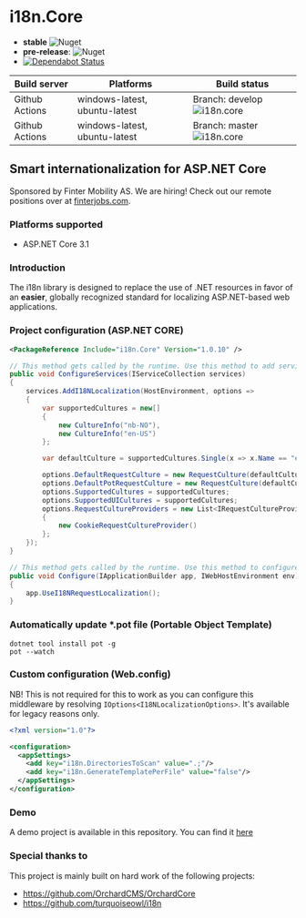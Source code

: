 # i18n.Core

- **stable** ![Nuget](https://img.shields.io/nuget/v/i18n.core) 
- **pre-release**: ![Nuget](https://img.shields.io/nuget/vpre/i18n.core)
- [![Dependabot Status](https://api.dependabot.com/badges/status?host=github&repo=fintermobilityas/i18n.core)](https://dependabot.com)
 
| Build server | Platforms | Build status |
|--------------|----------|--------------|
| Github Actions | windows-latest, ubuntu-latest | Branch: develop ![i18n.core](https://github.com/fintermobilityas/i18n.core/workflows/i18n.core/badge.svg?branch=develop) |
| Github Actions | windows-latest, ubuntu-latest | Branch: master ![i18n.core](https://github.com/fintermobilityas/i18n.core/workflows/i18n.core/badge.svg?branch=master) |

## Smart internationalization for ASP.NET Core

Sponsored by Finter Mobility AS. We are hiring! Check out our remote positions over at [finterjobs.com](https://finterjobs.com).

### Platforms supported

- ASP.NET Core 3.1 

### Introduction

The i18n library is designed to replace the use of .NET resources in favor 
of an **easier**, globally recognized standard for localizing ASP.NET-based web applications.

### Project configuration (ASP.NET CORE)

```xml
<PackageReference Include="i18n.Core" Version="1.0.10" />
```

```cs
// This method gets called by the runtime. Use this method to add services to the container.
public void ConfigureServices(IServiceCollection services)
{
    services.AddI18NLocalization(HostEnvironment, options =>
    {
        var supportedCultures = new[]
        {
            new CultureInfo("nb-NO"),
            new CultureInfo("en-US")
        };

        var defaultCulture = supportedCultures.Single(x => x.Name == "en-US");

        options.DefaultRequestCulture = new RequestCulture(defaultCulture);
        options.DefaultPotRequestCulture = new RequestCulture(defaultCulture);
        options.SupportedCultures = supportedCultures;
        options.SupportedUICultures = supportedCultures;
        options.RequestCultureProviders = new List<IRequestCultureProvider>
        {
            new CookieRequestCultureProvider()
        };
    });
}
```

```cs
// This method gets called by the runtime. Use this method to configure the HTTP request pipeline.
public void Configure(IApplicationBuilder app, IWebHostEnvironment env)
{
    app.UseI18NRequestLocalization();
}
```

### Automatically update *.pot file (Portable Object Template)

```
dotnet tool install pot -g
pot --watch
```

### Custom configuration (Web.config)

NB! This is not required for this to work as you can configure this middleware by resolving `IOptions<I18NLocalizationOptions>`. It's available for legacy reasons only.

```xml
<?xml version="1.0"?>

<configuration>
  <appSettings>
    <add key="i18n.DirectoriesToScan" value=".;"/>
    <add key="i18n.GenerateTemplatePerFile" value="false"/>
  </appSettings>
</configuration>
```

### Demo

A demo project is available in this repository. You can find it [here](https://github.com/fintermobilityas/i18n.core/tree/master/src/i18n.Demo)

### Special thanks to

This project is mainly built on hard work of the following projects:

- https://github.com/OrchardCMS/OrchardCore
- https://github.com/turquoiseowl/i18n
